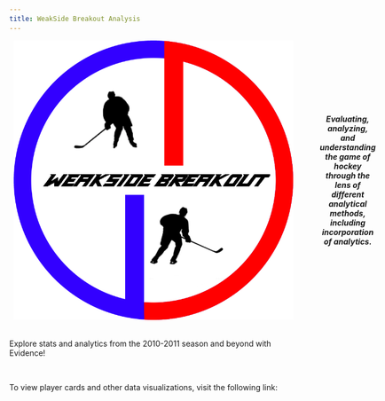 ```yaml
---
title: WeakSide Breakout Analysis
---
```


<div style="text-align: center;">
    <span style="display: inline-flex; align-items: center;">
        <img src="static/wsba.png" class="h-50" style="vertical-align: middle; margin-left: 0.5rem; margin-right: 3rem;" />
        <b><i>Evaluating, analyzing, and understanding the game of hockey through the lens of different analytical methods, including incorporation of analytics.</i></b>
    </span>
</div>
<br>
<p>
Explore stats and analytics from the 2010-2011 season and beyond with Evidence!
</p>
<br>
<p>
To view player cards and other data visualizations, visit the following link:
</p>

<Link 
    url = "https://docs.google.com/spreadsheets/d/1gS1pZsvyJqi0TVb58-KI3FssRY0DuHsi-PQ5mYqEgW0/edit?usp=sharing"
    label = "NHL 5v5 Shooting Metrics v1.0"
    newTab=True
/>